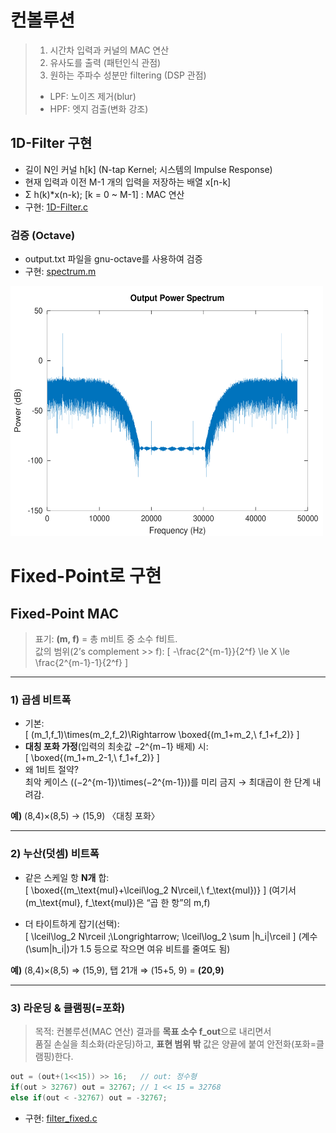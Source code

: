 # 컨볼루션

> 1. 시간차 입력과 커널의 MAC 연산
> 2. 유사도를 출력 (패턴인식 관점)
> 3. 원하는 주파수 성분만 filtering (DSP 관점)
>   - LPF: 노이즈 제거(blur)
>   - HPF: 엣지 검출(변화 강조)

## 1D-Filter 구현

- 길이 N인 커널 h[k] (N-tap Kernel; 시스템의 Impulse Response)
- 현재 입력과 이전 M-1 개의 입력을 저장하는 배열 x[n-k]
- Σ h(k)*x(n-k); [k = 0 ~ M-1] : MAC 연산
- 구현: [1D-Filter.c](./filter.c)


### 검증 (Octave)
- output.txt 파일을 gnu-octave를 사용하여 검증
- 구현: [spectrum.m](./spectrum.m)

<img src="spectrum_out.png" width=500 height=400>

# Fixed-Point로 구현

## Fixed-Point MAC

> 표기: **(m, f)** = 총 m비트 중 소수 f비트.  
> 값의 범위(2’s complement >> f):  \[
-\frac{2^{m-1}}{2^f} \le X \le \frac{2^{m-1}-1}{2^f}
\]

---

### 1) 곱셈 비트폭
- 기본:  
  \[
  (m_1,f_1)\times(m_2,f_2)\Rightarrow \boxed{(m_1+m_2,\ f_1+f_2)}
  \]
- **대칭 포화 가정**(입력의 최솟값 −2^{m−1} 배제) 시:  
  \[
  \boxed{(m_1+m_2-1,\ f_1+f_2)}
  \]
- 왜 1비트 절약?  
  최악 케이스 \((−2^{m-1})\times(−2^{m-1})\)를 미리 금지 → 최대곱이 한 단계 내려감.

**예)** (8,4)×(8,5) → (15,9) 〈대칭 포화〉

---

### 2) 누산(덧셈) 비트폭
- 같은 스케일 항 **N개** 합:  
  \[
  \boxed{(m_\text{mul}+\lceil\log_2 N\rceil,\ f_\text{mul})}
  \]
  (여기서 \(m_\text{mul}, f_\text{mul}\)은 “곱 한 항”의 m,f)

- 더 타이트하게 잡기(선택):  
  \[
  \lceil\log_2 N\rceil \;\Longrightarrow\; \lceil\log_2 \sum |h_i|\rceil
  \]
  (계수 \(\sum|h_i|\)가 1.5 등으로 작으면 여유 비트를 줄여도 됨)

**예)** (8,4)×(8,5) ⇒ (15,9), 탭 21개 ⇒ (15+5, 9) = **(20,9)**

---

### 3) 라운딩 & 클램핑(=포화)

> 목적: 컨볼루션(MAC 연산) 결과를 **목표 소수 f_out**으로 내리면서  
> 품질 손실을 최소화(라운딩)하고, **표현 범위 밖** 값은 양끝에 붙여 안전화(포화=클램핑)한다.

```c
out = (out+(1<<15)) >> 16;   // out: 정수형
if(out > 32767) out = 32767; // 1 << 15 = 32768
else if(out < -32767) out = -32767;
```

- 구현: [filter_fixed.c](./filter_fixed.c)

